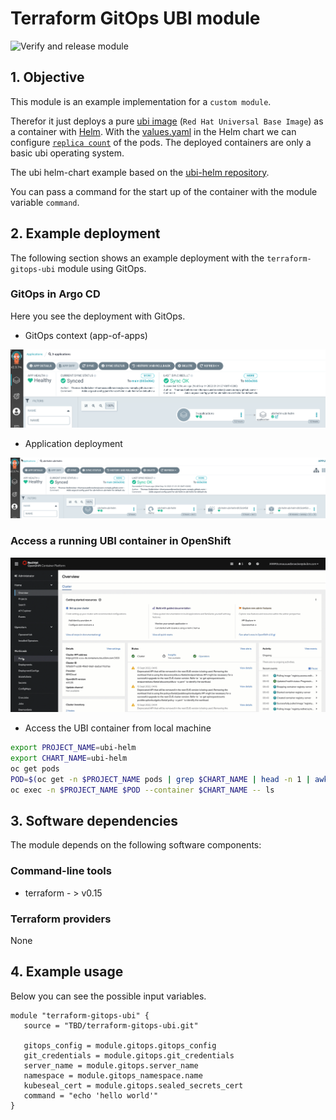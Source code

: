 # Terraform GitOps UBI module

![Verify and release module](https://github.com/ibm-garage-cloud/terraform-gitops-ubi/workflows/Verify%20and%20release%20module/badge.svg)

## 1. Objective

This module is an example implementation for a `custom module`.

Therefor it just deploys a pure [ubi image](https://catalog.redhat.com/software/containers/ubi8/ubi/5c359854d70cc534b3a3784e) (`Red Hat Universal Base Image`) as a container with [Helm](https://helm.sh/). With the [values.yaml](https://github.com/thomassuedbroecker/ubi-helm/blob/main/charts/ubi-helm/values.yaml) in the Helm chart we can configure [`replica count`](https://github.com/thomassuedbroecker/ubi-helm/blob/main/charts/ubi-helm/values.yaml#L6) of the pods. The deployed containers are only a basic ubi operating system.

The ubi helm-chart example based on the [ubi-helm repository](https://github.com/thomassuedbroecker/ubi-helm).

You can pass a command for the start up of the container with the module variable `command`.

## 2. Example deployment

The following section shows an example deployment with the `terraform-gitops-ubi` module using GitOps.

### GitOps in Argo CD

Here you see the deployment with GitOps.

* GitOps context (app-of-apps)

![](images/module-02.png)

* Application deployment

![](images/module-01.png)

### Access a running UBI container in OpenShift

![](images/module-03.gif)

* Access the UBI container from local machine

```sh
export PROJECT_NAME=ubi-helm
export CHART_NAME=ubi-helm
oc get pods
POD=$(oc get -n $PROJECT_NAME pods | grep $CHART_NAME | head -n 1 | awk '{print $1;}')
oc exec -n $PROJECT_NAME $POD --container $CHART_NAME -- ls
```

## 3. Software dependencies

The module depends on the following software components:

### Command-line tools

- terraform - > v0.15

### Terraform providers

None

## 4. Example usage

Below you can see the possible input variables.

```hcl-terraform
module "terraform-gitops-ubi" {
   source = "TBD/terraform-gitops-ubi.git"
   
   gitops_config = module.gitops.gitops_config
   git_credentials = module.gitops.git_credentials
   server_name = module.gitops.server_name
   namespace = module.gitops_namespace.name
   kubeseal_cert = module.gitops.sealed_secrets_cert
   command = "echo 'hello world'"
}
```
